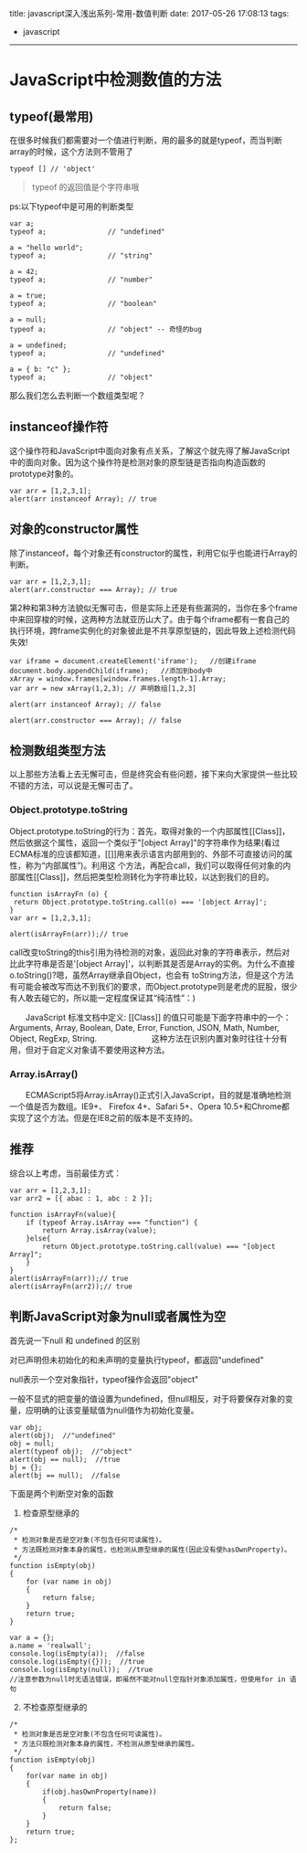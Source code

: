 title: javascript深入浅出系列-常用-数值判断
date: 2017-05-26 17:08:13
tags:
  - javascript
---

# JavaScript中检测数值的方法

## typeof(最常用)
在很多时候我们都需要对一个值进行判断，用的最多的就是typeof，而当判断array的时候，这个方法则不管用了

```
typeof [] // 'object'
```
> typeof 的返回值是个字符串哦

ps:以下typeof中是可用的判断类型

```
var a;
typeof a;				// "undefined"

a = "hello world";
typeof a;				// "string"

a = 42;
typeof a;				// "number"

a = true;
typeof a;				// "boolean"

a = null;
typeof a;				// "object" -- 奇怪的bug

a = undefined;
typeof a;				// "undefined"

a = { b: "c" };
typeof a;				// "object"
```

那么我们怎么去判断一个数组类型呢？

## instanceof操作符

这个操作符和JavaScript中面向对象有点关系，了解这个就先得了解JavaScript中的面向对象。因为这个操作符是检测对象的原型链是否指向构造函数的prototype对象的。

```
var arr = [1,2,3,1];     
alert(arr instanceof Array); // true  
```

## 对象的constructor属性

除了instanceof，每个对象还有constructor的属性，利用它似乎也能进行Array的判断。

```
var arr = [1,2,3,1];     
alert(arr.constructor === Array); // true  
```

第2种和第3种方法貌似无懈可击，但是实际上还是有些漏洞的，当你在多个frame中来回穿梭的时候，这两种方法就亚历山大了。由于每个iframe都有一套自己的执行环境，跨frame实例化的对象彼此是不共享原型链的，因此导致上述检测代码失效!

```
var iframe = document.createElement('iframe');   //创建iframe  
document.body.appendChild(iframe);   //添加到body中  
xArray = window.frames[window.frames.length-1].Array;     
var arr = new xArray(1,2,3); // 声明数组[1,2,3]     
  
alert(arr instanceof Array); // false     
  
alert(arr.constructor === Array); // false   
```

## 检测数组类型方法

以上那些方法看上去无懈可击，但是终究会有些问题，接下来向大家提供一些比较不错的方法，可以说是无懈可击了。

### Object.prototype.toString

Object.prototype.toString的行为：首先，取得对象的一个内部属性[[Class]]，然后依据这个属性，返回一个类似于"[object Array]"的字符串作为结果(看过ECMA标准的应该都知道，[[]]用来表示语言内部用到的、外部不可直接访问的属性，称为“内部属性”)。利用这 个方法，再配合call，我们可以取得任何对象的内部属性[[Class]]，然后把类型检测转化为字符串比较，以达到我们的目的。

```
function isArrayFn (o) {    
 return Object.prototype.toString.call(o) === '[object Array]';     
}  
var arr = [1,2,3,1];     
  
alert(isArrayFn(arr));// true   
```

call改变toString的this引用为待检测的对象，返回此对象的字符串表示，然后对比此字符串是否是'[object Array]'，以判断其是否是Array的实例。为什么不直接o.toString()?嗯，虽然Array继承自Object，也会有 toString方法，但是这个方法有可能会被改写而达不到我们的要求，而Object.prototype则是老虎的屁股，很少有人敢去碰它的，所以能一定程度保证其“纯洁性”：)

　　JavaScript 标准文档中定义: [[Class]] 的值只可能是下面字符串中的一个： Arguments, Array, Boolean, Date, Error, Function, JSON, Math, Number, Object, RegExp, String.
　　
　　
　　这种方法在识别内置对象时往往十分有用，但对于自定义对象请不要使用这种方法。
　　
### Array.isArray()


　　ECMAScript5将Array.isArray()正式引入JavaScript，目的就是准确地检测一个值是否为数组。IE9+、 Firefox 4+、Safari 5+、Opera 10.5+和Chrome都实现了这个方法。但是在IE8之前的版本是不支持的。

## 推荐

综合以上考虑，当前最佳方式：

```
var arr = [1,2,3,1];    
var arr2 = [{ abac : 1, abc : 2 }];    
  
function isArrayFn(value){  
    if (typeof Array.isArray === "function") {  
        return Array.isArray(value);      
    }else{  
        return Object.prototype.toString.call(value) === "[object Array]";      
    }  
}  
alert(isArrayFn(arr));// true   
alert(isArrayFn(arr2));// true   
```

## 判断JavaScript对象为null或者属性为空

首先说一下null 和 undefined 的区别

对已声明但未初始化的和未声明的变量执行typeof，都返回"undefined"

null表示一个空对象指针，typeof操作会返回"object"

一般不显式的把变量的值设置为undefined，但null相反，对于将要保存对象的变量，应明确的让该变量赋值为null值作为初始化变量。

```
var obj;
alert(obj);  //"undefined"
obj = null;
alert(typeof obj);  //"object"
alert(obj == null);  //true
bj = {};
alert(bj == null);  //false
```

下面是两个判断空对象的函数

1. 检查原型继承的

```
/*
 * 检测对象是否是空对象(不包含任何可读属性)。
 * 方法既检测对象本身的属性，也检测从原型继承的属性(因此没有使hasOwnProperty)。
 */
function isEmpty(obj)
{
    for (var name in obj) 
    {
        return false;
    }
    return true;
}
```

```
var a = {};
a.name = 'realwall';
console.log(isEmpty(a));  //false
console.log(isEmpty({}));  //true
console.log(isEmpty(null));  //true
//注意参数为null时无语法错误，即虽然不能对null空指针对象添加属性，但使用for in 语句
```

2. 不检查原型继承的

```
/*
 * 检测对象是否是空对象(不包含任何可读属性)。
 * 方法只既检测对象本身的属性，不检测从原型继承的属性。
 */
function isEmpty(obj)
{
    for(var name in obj)
    {
        if(obj.hasOwnProperty(name))
        {
            return false;
        }
    }
    return true;
};
```